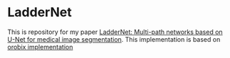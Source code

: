 # LadderNet
This is repository for my paper [LadderNet: Multi-path networks based on U-Net for medical image segmentation](https://arxiv.org/abs/1810.07810). This implementation is based on [orobix implementation](https://github.com/orobix/retina-unet)
